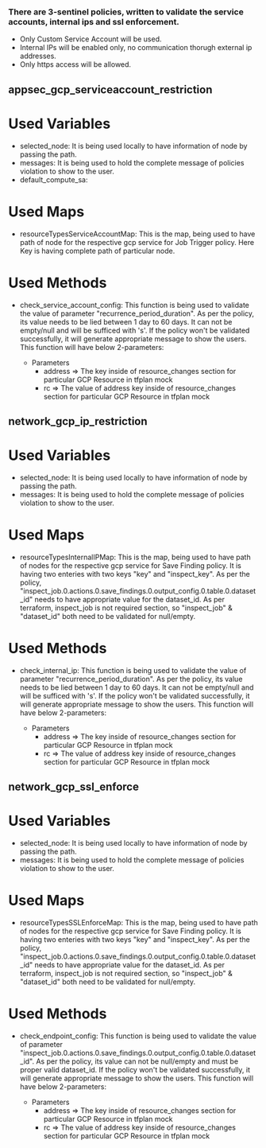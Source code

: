 ### There are 3-sentinel policies, written to validate the service accounts, internal ips and ssl enforcement. 
* Only Custom Service Account will be used.
* Internal IPs will be enabled only, no communication thorugh external ip addresses.
* Only https access will be allowed.

## appsec_gcp_serviceaccount_restriction
# Used Variables 
* selected_node: It is being used locally to have information of node by passing the path.
* messages: It is being used to hold the complete message of policies violation to show to the user.
* default_compute_sa: 

# Used Maps
* resourceTypesServiceAccountMap: This is the map, being used to have path of node for the respective gcp service for Job  Trigger policy. Here Key is having complete path of particular node.

# Used Methods
* check_service_account_config: This function is being used to validate the value of parameter "recurrence_period_duration". As per the policy, its value needs to be lied between 1 day to 60 days. It can not be empty/null and will be sufficed with 's'. If the policy won't be validated successfully, it will generate appropriate message to show the users. This function will have below 2-parameters:

    * Parameters
        * address => The key inside of resource_changes section for particular GCP Resource in tfplan mock
        * rc => The value of address key inside of resource_changes section for particular GCP Resource in tfplan mock

## network_gcp_ip_restriction
# Used Variables 
* selected_node: It is being used locally to have information of node by passing the path.
* messages: It is being used to hold the complete message of policies violation to show to the user.

# Used Maps
* resourceTypesInternalIPMap: This is the map, being used to have path of nodes for the respective gcp service for Save Finding policy. It is having two enteries with two keys "key" and "inspect_key". 
As per the policy, "inspect_job.0.actions.0.save_findings.0.output_config.0.table.0.dataset_id" needs to have appropriate value for the dataset_id.
As per terraform, inspect_job is not required section, so "inspect_job" & "dataset_id" both need to be validated for null/empty.

# Used Methods
* check_internal_ip: This function is being used to validate the value of parameter "recurrence_period_duration". As per the policy, its value needs to be lied between 1 day to 60 days. It can not be empty/null and will be sufficed with 's'. If the policy won't be validated successfully, it will generate appropriate message to show the users. This function will have below 2-parameters:

    * Parameters
        * address => The key inside of resource_changes section for particular GCP Resource in tfplan mock
        * rc => The value of address key inside of resource_changes section for particular GCP Resource in tfplan mock

## network_gcp_ssl_enforce
# Used Variables 
* selected_node: It is being used locally to have information of node by passing the path.
* messages: It is being used to hold the complete message of policies violation to show to the user.

# Used Maps
* resourceTypesSSLEnforceMap: This is the map, being used to have path of nodes for the respective gcp service for Save Finding policy. It is having two enteries with two keys "key" and "inspect_key". 
As per the policy, "inspect_job.0.actions.0.save_findings.0.output_config.0.table.0.dataset_id" needs to have appropriate value for the dataset_id.
As per terraform, inspect_job is not required section, so "inspect_job" & "dataset_id" both need to be validated for null/empty.

# Used Methods
* check_endpoint_config: This function is being used to validate the value of parameter "inspect_job.0.actions.0.save_findings.0.output_config.0.table.0.dataset_id". As per the policy, its value can not be null/empty and must be proper valid dataset_id. If the policy won't be validated successfully, it will generate appropriate message to show the users. This function will have below 2-parameters:

    * Parameters
        * address => The key inside of resource_changes section for particular GCP Resource in tfplan mock
        * rc => The value of address key inside of resource_changes section for particular GCP Resource in tfplan mock